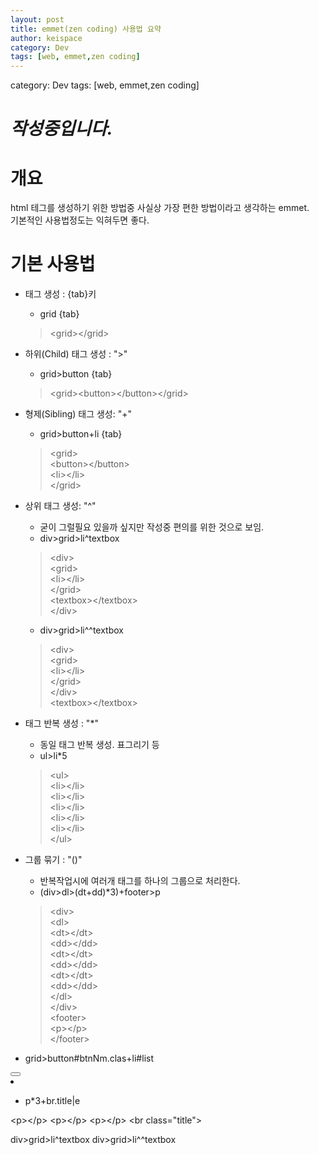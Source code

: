 ```yaml
---
layout: post
title: emmet(zen coding) 사용법 요약 
author: keispace
category: Dev
tags: [web, emmet,zen coding]
---
```


category: Dev
tags: [web, emmet,zen coding]

# _작성중입니다._

# 개요 
html 테그를 생성하기 위한 방법중 사실상 가장 편한 방법이라고 생각하는 emmet.  
기본적인 사용법정도는 익혀두면 좋다. 

# 기본 사용법

- 태그 생성 : {tab}키 
    - grid {tab}  
    > &lt;grid&gt;&lt;/grid&gt;

- 하위(Child) 태그 생성 : ">"
    - grid>button {tab}  
    >  &lt;grid&gt;&lt;button&gt;&lt;/button&gt;&lt;/grid&gt;

- 형제(Sibling) 태그 생성: "+"
    - grid>button+li {tab}  
    > &lt;grid&gt;  
        &lt;button&gt;&lt;/button&gt;  
        &lt;li&gt;&lt;/li&gt;  
    &lt;/grid&gt;  

- 상위 태그 생성: "^"
    - 굳이 그럴필요 있을까 싶지만 작성중 편의를 위한 것으로 보임.
    - div>grid>li^textbox
    > &lt;div&gt;  
        &lt;grid&gt;  
            &lt;li&gt;&lt;/li&gt;  
        &lt;/grid&gt;  
        &lt;textbox&gt;&lt;/textbox&gt;  
    &lt;/div&gt;  

    - div>grid>li^^textbox
    > &lt;div&gt;  
        &lt;grid&gt;  
            &lt;li&gt;&lt;/li&gt;  
        &lt;/grid&gt;  
    &lt;/div&gt;  
    &lt;textbox&gt;&lt;/textbox&gt;  

- 태그 반복 생성 : "*"
    - 동일 태그 반복 생성. 표그리기 등 
    - ul>li*5
    > &lt;ul&gt;  
        &lt;li&gt;&lt;/li&gt;  
        &lt;li&gt;&lt;/li&gt;  
        &lt;li&gt;&lt;/li&gt;  
        &lt;li&gt;&lt;/li&gt;  
        &lt;li&gt;&lt;/li&gt;  
    &lt;/ul&gt;  

- 그룹 묶기 : "()"
    - 반복작업시에 여러개 태그를 하나의 그룹으로 처리한다. 
    - (div>dl>(dt+dd)*3)+footer>p
    > &lt;div&gt;  
        &lt;dl&gt;  
            &lt;dt&gt;&lt;/dt&gt;  
            &lt;dd&gt;&lt;/dd&gt;  
            &lt;dt&gt;&lt;/dt&gt;  
            &lt;dd&gt;&lt;/dd&gt;  
            &lt;dt&gt;&lt;/dt&gt;  
            &lt;dd&gt;&lt;/dd&gt;  
        &lt;/dl&gt;  
    &lt;/div&gt;  
    &lt;footer&gt;  
        &lt;p&gt;&lt;/p&gt;  
    &lt;/footer&gt;  

- grid>button#btnNm.clas+li#list
<grid>
	<button id="btnNm" class="clas"></button>
	<li id="list"></li>
</grid>


- p*3+br.title|e


&lt;p&gt;&lt;/p&gt;
&lt;p&gt;&lt;/p&gt;
&lt;p&gt;&lt;/p&gt;
&lt;br class="title"&gt;



div>grid>li^textbox
div>grid>li^^textbox
